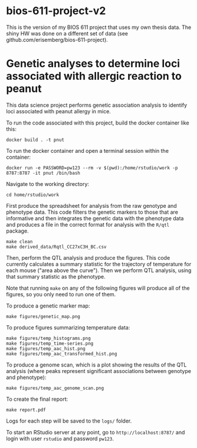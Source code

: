# bios-611-project-v2
This is the version of my BIOS 611 project that uses my own thesis data. The shiny HW was done on a different set of data (see github.com/erisemberg/bios-611-project). 

Genetic analyses to determine loci associated with allergic reaction to peanut
==============================================================================

This data science project performs genetic association analysis to identify loci associated with peanut allergy in mice. 

To run the code associated with this project, build the docker container like this: 

```
docker build . -t pnut 
```

To run the docker container and open a terminal session within the container:

```
docker run -e PASSWORD=pw123 --rm -v $(pwd):/home/rstudio/work -p 8787:8787 -it pnut /bin/bash
```

Navigate to the working directory:

```
cd home/rstudio/work
```

First produce the spreadsheet for analysis from the raw genotype and phenotype data. This code filters the genetic markers to those that are informative and then integrates the genetic data with the phenotype data and produces a file in the correct format for analysis with the `R/qtl` package. 

```
make clean 
make derived_data/Rqtl_CC27xC3H_BC.csv
```

Then, perform the QTL analysis and produce the figures. This code currently calculates a summary statistic for the trajectory of temperature for each mouse ("area above the curve"). Then we perform QTL analysis, using that summary statistic as the phenotype. 

Note that running `make` on any of the following figures will produce all of the figures, so you only need to run one of them. 

To produce a genetic marker map:
```
make figures/genetic_map.png
```

To produce figures summarizing temperature data:
```
make figures/temp_histograms.png
make figures/temp_time-series.png
make figures/temp_aac_hist.png
make figures/temp_aac_transformed_hist.png
```

To produce a genome scan, which is a plot showing the results of the QTL analysis (where peaks represent significant associations between genotype and phenotype):
```
make figures/temp_aac_genome_scan.png
``` 

To create the final report:
```
make report.pdf
```

Logs for each step will be saved to the `logs/` folder. 

To start an RStudio server at any point, go to `http://localhost:8787/` and login with user `rstudio` and password `pw123`. 